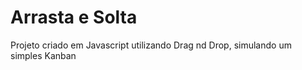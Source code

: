 # Arrasta e Solta
 Projeto criado em Javascript utilizando Drag nd Drop, simulando um simples Kanban
